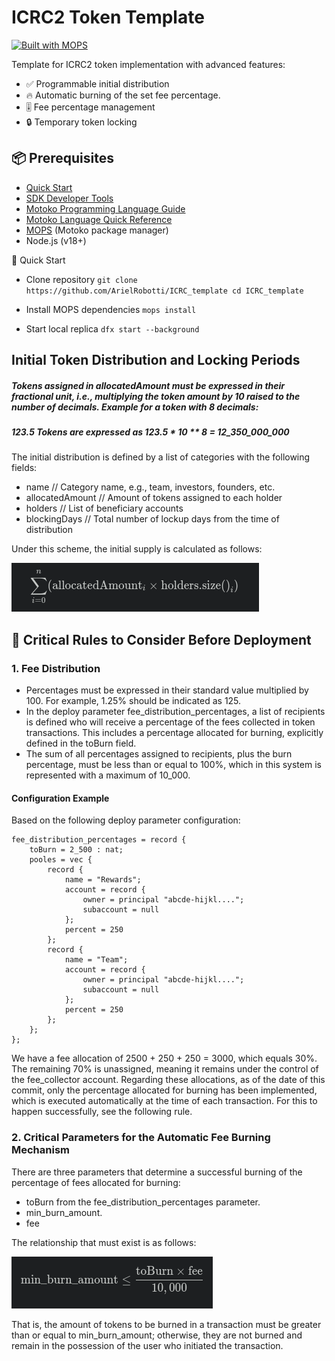 # ICRC2 Token Template

[![Built with MOPS](https://img.shields.io/badge/Built_with-MOPS-FFA000?style=flat-square)](https://mops.one)

Template for ICRC2 token implementation with advanced features:
- ✅ Programmable initial distribution
- 🔥 Automatic burning of the set fee percentage.
- 🎚️ Fee percentage management
- 🔒 Temporary token locking

## 📦 Prerequisites
- [Quick Start](https://internetcomputer.org/docs/current/developer-docs/setup/deploy-locally)
- [SDK Developer Tools](https://internetcomputer.org/docs/current/developer-docs/setup/install)
- [Motoko Programming Language Guide](https://internetcomputer.org/docs/current/motoko/main/motoko)
- [Motoko Language Quick Reference](https://internetcomputer.org/docs/current/motoko/main/language-manual)
- [MOPS](https://docs.mops.one/quick-start) (Motoko package manager)
- Node.js (v18+)

🚀 Quick Start

+ Clone repository
` git clone https://github.com/ArielRobotti/ICRC_template
cd ICRC_template  `
+ Install MOPS dependencies
`mops install`

+ Start local replica
`dfx start --background`

## Initial Token Distribution and Locking Periods
##### Tokens assigned in allocatedAmount must be expressed in their fractional unit, i.e., multiplying the token amount by 10 raised to the number of decimals. Example for a token with 8 decimals:
##### 123.5 Tokens are expressed as 123.5 * 10 ** 8 = 12_350_000_000

The initial distribution is defined by a list of categories with the following fields:
+ name // Category name, e.g., team, investors, founders, etc.
+ allocatedAmount // Amount of tokens assigned to each holder
+ holders  // List of beneficiary accounts
+ blockingDays // Total number of lockup days from the time of distribution

Under this scheme, the initial supply is calculated as follows:

![alt text](image.png)

## 🛑 Critical Rules to Consider Before Deployment
### 1. Fee Distribution
+ Percentages must be expressed in their standard value multiplied by 100. For example, 1.25% should be indicated as 125.
+ In the deploy parameter fee_distribution_percentages, a list of recipients is defined who will receive a percentage of the fees collected in token transactions. This includes a percentage allocated for burning, explicitly defined in the toBurn field.
+ The sum of all percentages assigned to recipients, plus the burn percentage, must be less than or equal to 100%, which in this system is represented with a maximum of 10_000.

#### Configuration Example
Based on the following deploy parameter configuration:

```
fee_distribution_percentages = record {
    toBurn = 2_500 : nat;
    pooles = vec {
        record {
            name = "Rewards";  
            account = record {
                owner = principal "abcde-hijkl....";
                subaccount = null
            };
            percent = 250
        };
        record {
            name = "Team";  
            account = record {
                owner = principal "abcde-hijkl....";
                subaccount = null
            };
            percent = 250
        };
    };
};
```

We have a fee allocation of 2500 + 250 + 250 = 3000, which equals 30%. The remaining 70% is unassigned, meaning it remains under the control of the fee_collector account.
Regarding these allocations, as of the date of this commit, only the percentage allocated for burning has been implemented, which is executed automatically at the time of each transaction. For this to happen successfully, see the following rule.

### 2. Critical Parameters for the Automatic Fee Burning Mechanism

There are three parameters that determine a successful burning of the percentage of fees allocated for burning:

+ toBurn from the fee_distribution_percentages parameter.
+ min_burn_amount.
+ fee

The relationship that must exist is as follows:

![alt text](image-1.png)

That is, the amount of tokens to be burned in a transaction must be greater than or equal to min_burn_amount; otherwise, they are not burned and remain in the possession of the user who initiated the transaction.

